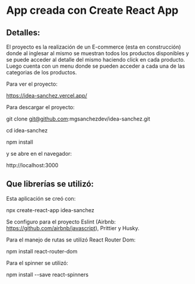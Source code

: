 # App creada con Create React App

## Detalles:

El proyecto es la realización de un E-commerce (esta en construcción) donde al inglesar al mismo se muestran todos los productos disponibles y se puede acceder al detalle del mismo haciendo click en cada producto.
Luego cuenta con un menu donde se pueden acceder a cada una de las categorias de los productos.

Para ver el proyecto:

https://idea-sanchez.vercel.app/

Para descargar el proyecto:

git clone git@github.com:mgsanchezdev/idea-sanchez.git

cd idea-sanchez

npm install

y se abre en el navegador:

http://localhost:3000

## Que librerías se utilizó:

Esta aplicación se creó con:

npx create-react-app idea-sanchez

Se configuro para el proyecto Eslint (Airbnb: https://github.com/airbnb/javascript), Prittier y Husky.

Para el manejo de rutas se utilizó React Router Dom:

npm install react-router-dom

Para el spinner se utilizó:

npm install --save react-spinners
